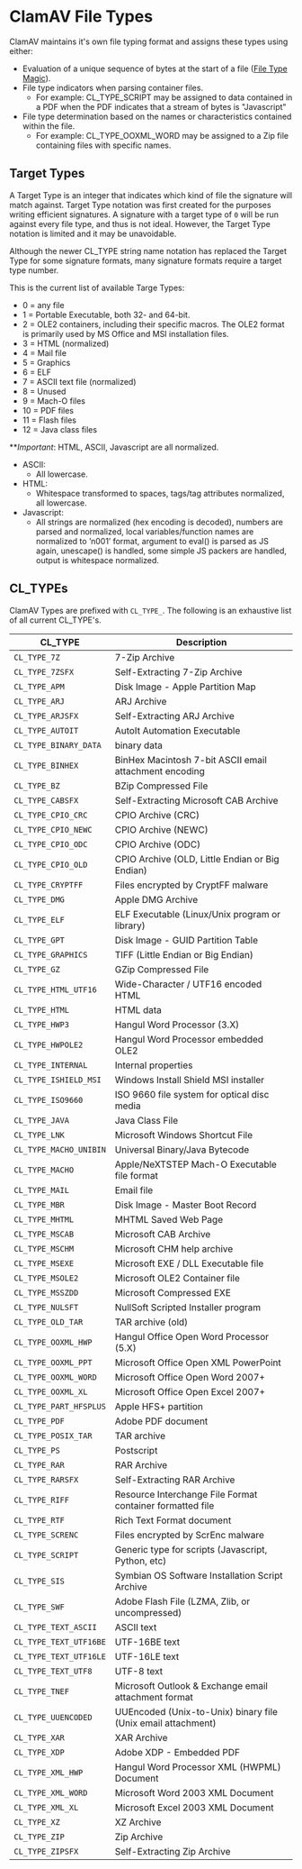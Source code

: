 # ClamAV File Types

ClamAV maintains it's own file typing format and assigns these types using either:

- Evaluation of a unique sequence of bytes at the start of a file ([File Type Magic](Signatures/FileTypeMagic.md)).
- File type indicators when parsing container files.
  - For example:
    CL_TYPE_SCRIPT may be assigned to data contained in a PDF when the PDF indicates that a stream of bytes is "Javascript"
- File type determination based on the names or characteristics contained within the file.
  - For example:
    CL_TYPE_OOXML_WORD may be assigned to a Zip file containing files with specific names.

## Target Types

A Target Type is an integer that indicates which kind of file the signature will match against. Target Type notation was first created for the purposes writing efficient signatures. A signature with a target type of `0` will be run against every file type, and thus is not ideal. However, the Target Type notation is limited and it may be unavoidable.

Although the newer CL_TYPE string name notation has replaced the Target Type for some signature formats, many signature formats require a target type number.

This is the current list of available Targe Types:

- 0 = any file
- 1 = Portable Executable, both 32- and 64-bit.
- 2 = OLE2 containers, including their specific macros. The OLE2 format is primarily used by MS Office and MSI installation files.
- 3 = HTML (normalized)
- 4 = Mail file
- 5 = Graphics
- 6 = ELF
- 7 = ASCII text file (normalized)
- 8 = Unused
- 9 = Mach-O files
- 10 = PDF files
- 11 = Flash files
- 12 = Java class files

**_Important_: HTML, ASCII, Javascript are all normalized.

- ASCII:
  - All lowercase.
- HTML:
  - Whitespace transformed to spaces, tags/tag attributes normalized, all lowercase.
- Javascript:
  - All strings are normalized (hex encoding is decoded), numbers are parsed and normalized, local variables/function names are normalized to ’n001’ format, argument to eval() is parsed as JS again, unescape() is handled, some simple JS packers are handled, output is whitespace normalized.

## CL_TYPEs

ClamAV Types are prefixed with `CL_TYPE_`.  The following is an exhaustive list of all current CL_TYPE's.

| CL_TYPE                | Description                                                  |
|------------------------|--------------------------------------------------------------|
| `CL_TYPE_7Z`           | 7-Zip Archive                                                |
| `CL_TYPE_7ZSFX`        | Self-Extracting 7-Zip Archive                                |
| `CL_TYPE_APM`          | Disk Image - Apple Partition Map                             |
| `CL_TYPE_ARJ`          | ARJ Archive                                                  |
| `CL_TYPE_ARJSFX`       | Self-Extracting ARJ Archive                                  |
| `CL_TYPE_AUTOIT`       | AutoIt Automation Executable                                 |
| `CL_TYPE_BINARY_DATA`  | binary data                                                  |
| `CL_TYPE_BINHEX`       | BinHex Macintosh 7-bit ASCII email attachment encoding       |
| `CL_TYPE_BZ`           | BZip Compressed File                                         |
| `CL_TYPE_CABSFX`       | Self-Extracting Microsoft CAB Archive                        |
| `CL_TYPE_CPIO_CRC`     | CPIO Archive (CRC)                                           |
| `CL_TYPE_CPIO_NEWC`    | CPIO Archive (NEWC)                                          |
| `CL_TYPE_CPIO_ODC`     | CPIO Archive (ODC)                                           |
| `CL_TYPE_CPIO_OLD`     | CPIO Archive (OLD, Little Endian or Big Endian)              |
| `CL_TYPE_CRYPTFF`      | Files encrypted by CryptFF malware                           |
| `CL_TYPE_DMG`          | Apple DMG Archive                                            |
| `CL_TYPE_ELF`          | ELF Executable (Linux/Unix program or library)               |
| `CL_TYPE_GPT`          | Disk Image - GUID Partition Table                            |
| `CL_TYPE_GRAPHICS`     | TIFF (Little Endian or Big Endian)                           |
| `CL_TYPE_GZ`           | GZip Compressed File                                         |
| `CL_TYPE_HTML_UTF16`   | Wide-Character / UTF16 encoded HTML                          |
| `CL_TYPE_HTML`         | HTML data                                                    |
| `CL_TYPE_HWP3`         | Hangul Word Processor (3.X)                                  |
| `CL_TYPE_HWPOLE2`      | Hangul Word Processor embedded OLE2                          |
| `CL_TYPE_INTERNAL`     | Internal properties                                          |
| `CL_TYPE_ISHIELD_MSI`  | Windows Install Shield MSI installer                         |
| `CL_TYPE_ISO9660`      | ISO 9660 file system for optical disc media                  |
| `CL_TYPE_JAVA`         | Java Class File                                              |
| `CL_TYPE_LNK`          | Microsoft Windows Shortcut File                              |
| `CL_TYPE_MACHO_UNIBIN` | Universal Binary/Java Bytecode                               |
| `CL_TYPE_MACHO`        | Apple/NeXTSTEP Mach-O Executable file format                 |
| `CL_TYPE_MAIL`         | Email file                                                   |
| `CL_TYPE_MBR`          | Disk Image - Master Boot Record                              |
| `CL_TYPE_MHTML`        | MHTML Saved Web Page                                         |
| `CL_TYPE_MSCAB`        | Microsoft CAB Archive                                        |
| `CL_TYPE_MSCHM`        | Microsoft CHM help archive                                   |
| `CL_TYPE_MSEXE`        | Microsoft EXE / DLL Executable file                          |
| `CL_TYPE_MSOLE2`       | Microsoft OLE2 Container file                                |
| `CL_TYPE_MSSZDD`       | Microsoft Compressed EXE                                     |
| `CL_TYPE_NULSFT`       | NullSoft Scripted Installer program                          |
| `CL_TYPE_OLD_TAR`      | TAR archive (old)                                            |
| `CL_TYPE_OOXML_HWP`    | Hangul Office Open Word Processor (5.X)                      |
| `CL_TYPE_OOXML_PPT`    | Microsoft Office Open XML PowerPoint                         |
| `CL_TYPE_OOXML_WORD`   | Microsoft Office Open Word 2007+                             |
| `CL_TYPE_OOXML_XL`     | Microsoft Office Open Excel 2007+                            |
| `CL_TYPE_PART_HFSPLUS` | Apple HFS+ partition                                         |
| `CL_TYPE_PDF`          | Adobe PDF document                                           |
| `CL_TYPE_POSIX_TAR`    | TAR archive                                                  |
| `CL_TYPE_PS`           | Postscript                                                   |
| `CL_TYPE_RAR`          | RAR Archive                                                  |
| `CL_TYPE_RARSFX`       | Self-Extracting RAR Archive                                  |
| `CL_TYPE_RIFF`         | Resource Interchange File Format container formatted file    |
| `CL_TYPE_RTF`          | Rich Text Format document                                    |
| `CL_TYPE_SCRENC`       | Files encrypted by ScrEnc malware                            |
| `CL_TYPE_SCRIPT`       | Generic type for scripts (Javascript, Python, etc)           |
| `CL_TYPE_SIS`          | Symbian OS Software Installation Script Archive              |
| `CL_TYPE_SWF`          | Adobe Flash File (LZMA, Zlib, or uncompressed)               |
| `CL_TYPE_TEXT_ASCII`   | ASCII text                                                   |
| `CL_TYPE_TEXT_UTF16BE` | UTF-16BE text                                                |
| `CL_TYPE_TEXT_UTF16LE` | UTF-16LE text                                                |
| `CL_TYPE_TEXT_UTF8`    | UTF-8 text                                                   |
| `CL_TYPE_TNEF`         | Microsoft Outlook & Exchange email attachment format         |
| `CL_TYPE_UUENCODED`    | UUEncoded (Unix-to-Unix) binary file (Unix email attachment) |
| `CL_TYPE_XAR`          | XAR Archive                                                  |
| `CL_TYPE_XDP`          | Adobe XDP - Embedded PDF                                     |
| `CL_TYPE_XML_HWP`      | Hangul Word Processor XML (HWPML) Document                   |
| `CL_TYPE_XML_WORD`     | Microsoft Word 2003 XML Document                             |
| `CL_TYPE_XML_XL`       | Microsoft Excel 2003 XML Document                            |
| `CL_TYPE_XZ`           | XZ Archive                                                   |
| `CL_TYPE_ZIP`          | Zip Archive                                                  |
| `CL_TYPE_ZIPSFX`       | Self-Extracting Zip Archive                                  |
